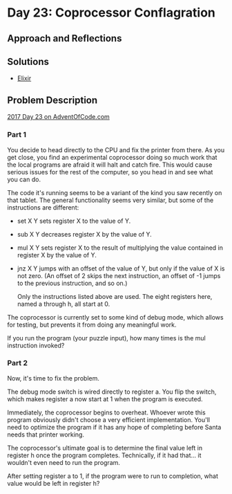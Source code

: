 # Day 23: Coprocessor Conflagration

## Approach and Reflections

## Solutions

- [Elixir](./elixir_day23/lib/vm.ex)

## Problem Description

[2017 Day 23 on AdventOfCode.com](https://adventofcode.com/2017/day/23)

### Part 1

You decide to head directly to the CPU and fix the printer from there. As you
get close, you find an experimental coprocessor doing so much work that the
local programs are afraid it will halt and catch fire. This would cause
serious issues for the rest of the computer, so you head in and see what you
can do.

The code it's running seems to be a variant of the kind you saw recently on
that tablet. The general functionality seems very similar, but some of the
instructions are different:

- set X Y sets register X to the value of Y.
- sub X Y decreases register X by the value of Y.
- mul X Y sets register X to the result of multiplying the value contained in
  register X by the value of Y.
- jnz X Y jumps with an offset of the value of Y, but only if the value of
  X is not zero. (An offset of 2 skips the next instruction, an offset of -1
  jumps to the previous instruction, and so on.)

  Only the instructions listed above are used. The eight registers here,
  named a through h, all start at 0.

The coprocessor is currently set to some kind of debug mode, which allows for
testing, but prevents it from doing any meaningful work.

If you run the program (your puzzle input), how many times is the mul
instruction invoked?

### Part 2

Now, it's time to fix the problem.

The debug mode switch is wired directly to register a. You flip the switch,
which makes register a now start at 1 when the program is executed.

Immediately, the coprocessor begins to overheat. Whoever wrote this program
obviously didn't choose a very efficient implementation. You'll need to
optimize the program if it has any hope of completing before Santa needs that
printer working.

The coprocessor's ultimate goal is to determine the final value left in
register h once the program completes. Technically, if it had that... it
wouldn't even need to run the program.

After setting register a to 1, if the program were to run to completion, what
value would be left in register h?
